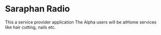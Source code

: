 # Saraphan Radio

This a service provider application
The Alpha users will be atHome services like hair cutting, nails etc.
